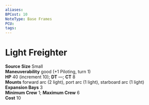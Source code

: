 ```yaml
---
aliases: 
BPCost: 10
NoteType: Base Frames
PCU: 
tags: 
---
```


# Light Freighter

**Source**
**Size** Small  
**Maneuverability** good (+1 Piloting, turn 1)  
**HP** 40 (increment 10); **DT** —; **CT** 8  
**Mounts** forward arc (2 light), port arc (1 light), starboard arc (1 light)  
**Expansion Bays** 3  
**Minimum Crew** 1; **Maximum Crew** 6  
**Cost** 10